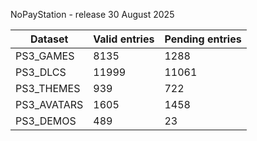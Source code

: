 NoPayStation - release 30 August 2025

|  Dataset  |Valid entries|Pending entries|
|-----------|-------------|---------------|
| PS3_GAMES |     8135    |      1288     |
|  PS3_DLCS |    11999    |     11061     |
| PS3_THEMES|     939     |      722      |
|PS3_AVATARS|     1605    |      1458     |
| PS3_DEMOS |     489     |       23      |